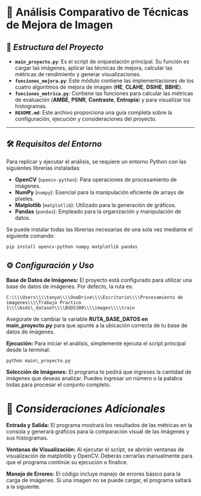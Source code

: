 # 🎨 Análisis Comparativo de Técnicas de Mejora de Imagen


## 🚀 _Estructura del Proyecto_

* **`main_proyecto.py`**: Es el script de orquestación principal. Su función es cargar las imágenes, aplicar las técnicas de mejora, calcular las métricas de rendimiento y generar visualizaciones.
* **`funciones_mejora.py`**: Este módulo contiene las implementaciones de los cuatro algoritmos de mejora de imagen (**HE**, **CLAHE**, **DSIHE**, **BBHE**).
* **`funciones_metrica.py`**: Contiene las funciones para calcular las métricas de evaluación (**AMBE**, **PSNR**, **Contraste**, **Entropía**) y para visualizar los histogramas.
* **`README.md`**: Este archivo proporciona una guía completa sobre la configuración, ejecución y consideraciones del proyecto.

---

## 🛠️ _Requisitos del Entorno_

Para replicar y ejecutar el análisis, se requiere un entorno Python con las siguientes librerías instaladas:

* **OpenCV** (`opencv-python`): Para operaciones de procesamiento de imágenes.
* **NumPy** (`numpy`): Esencial para la manipulación eficiente de arrays de píxeles.
* **Matplotlib** (`matplotlib`): Utilizado para la generación de gráficos.
* **Pandas** (`pandas`): Empleado para la organización y manipulación de datos.

Se puede instalar todas las librerias necesarias de una sola vez mediante el siguiente comando:

```bash
pip install opencv-python numpy matplotlib pandas 

```

## ⚙️ _Configuración y Uso_

**Base de Datos de Imágenes:** El proyecto está configurado para utilizar una base de datos de imágenes. Por defecto, la ruta es:
```
C:\\\\Users\\\\tanya\\\\OneDrive\\\\Escritorio\\\\Procesamiento de imagenes\\\\Trabajo Practico 1\\\\bsds\_dataset\\\\BSDS300\\\\images\\\\train
```

Asegúrate de cambiar la variable **RUTA\_BASE\_DATOS en main\_proyecto.py** para que apunte a la ubicación correcta de tu base de datos de imágenes.



**Ejecución:** Para iniciar el análisis, simplemente ejecuta el script principal desde la terminal:


```
python main\_proyecto.py
```


**Selección de Imágenes:** El programa te pedirá que ingreses la cantidad de imágenes que deseas analizar. Puedes ingresar un número o la palabra todas para procesar el conjunto completo.



# 📝 _Consideraciones Adicionales_

**Entrada y Salida:** El programa mostrará los resultados de las métricas en la consola y generará gráficos para la comparación visual de las imágenes y sus histogramas.



**Ventanas de Visualización:** Al ejecutar el script, se abrirán ventanas de visualización de matplotlib y OpenCV. Deberás cerrarlas manualmente para que el programa continúe su ejecución o finalice.



**Manejo de Errores:** El código incluye manejo de errores básico para la carga de imágenes. Si una imagen no se puede cargar, el programa saltará a la siguiente.


